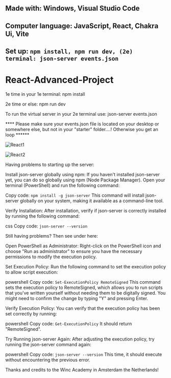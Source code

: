 Made with:
Windows, Visual Studio Code
-----------------------------------------------------
Computer language: JavaScript, React, Chakra Ui, Vite
------------------------------------------------------
Set up:
```npm install, npm run dev, (2e) terminal: json-server events.json  ```
-----------------------------------------------------------------------------------
# React-Advanced-Project

1e time in your 1e terminal: npm install

2e time or else: npm run dev

To run the virtual server in your 2e terminal use: json-server events.json  


**** Please make sure your events.json file is located on your desktop or somewhere else, but not in your "starter" folder....! Otherwise you get an loop ******


![React1](https://github.com/aelyakoubi/React-Advanced-Project/assets/115151631/3f360556-d80b-4ed9-a47c-7a0016f8b28a)

![React2](https://github.com/aelyakoubi/React-Advanced-Project/assets/115151631/486e52e1-849f-4d38-adf7-f0824aa334c5)

Having problems to starting up the server:

Install json-server globally using npm: If you haven't installed json-server yet, you can do so globally using npm (Node Package Manager). Open your terminal (PowerShell) and run the following command:

Copy code:
```npm install -g json-server```
This command will install json-server globally on your system, making it available as a command-line tool.

Verify Installation: After installation, verify if json-server is correctly installed by running the following command:

css
Copy code:
```json-server --version```

Still having problems? Then see under here:

Open PowerShell as Administrator: Right-click on the PowerShell icon and choose "Run as administrator" to ensure you have the necessary permissions to modify the execution policy.

Set Execution Policy: Run the following command to set the execution policy to allow script execution:

powershell
Copy code:
```Set-ExecutionPolicy RemoteSigned```
This command sets the execution policy to RemoteSigned, which allows you to run scripts that you've written yourself without needing them to be digitally signed. You might need to confirm the change by typing "Y" and pressing Enter.

Verify Execution Policy: You can verify that the execution policy has been set correctly by running:

powershell
Copy code:
```Get-ExecutionPolicy```
It should return "RemoteSigned".

Try Running json-server Again: After adjusting the execution policy, try running the json-server command again:

powershell
Copy code:
```json-server --version```
This time, it should execute without encountering the previous error.

Thanks and credits to the Winc Academy in Amsterdam the Netherlands!
